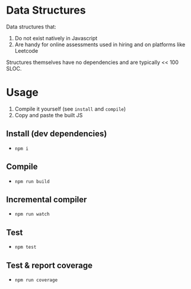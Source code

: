 # Data Structures
Data structures that:
1) Do not exist natively in Javascript
2) Are handy for online assessments used in hiring and on platforms like Leetcode

Structures themselves have no dependencies and are typically << 100 SLOC.

# Usage
1. Compile it yourself (see `install` and `compile`)
2. Copy and paste the built JS

## Install (dev dependencies)
- `npm i`

## Compile
- `npm run build`

## Incremental compiler
- `npm run watch`

## Test
- `npm test`

## Test & report coverage
- `npm run coverage`
